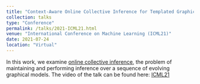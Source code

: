 ```yaml
---
title: "Context-Aware Online Collective Inference for Templated Graphical Models"
collection: talks
type: "Conference"
permalink: /talks/2021-ICML21.html
venue: "International Conference on Machine Learning (ICML21)"
date: 2021-07-24
location: "Virtual"
---
```


In this work, we examine [online collective inference](https://linqs.github.io/linqs-website/assets/resources/dickens-icml21.pdf), the problem of maintaining and performing inference over a sequence of evolving graphical models.
The video of the talk can be found here: [ICML21](https://icml.cc/virtual/2021/poster/9525)
